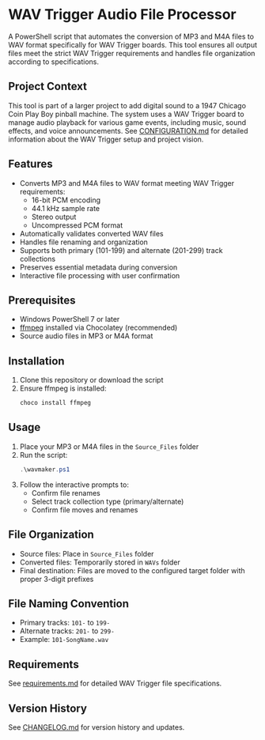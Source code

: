 # WAV Trigger Audio File Processor

A PowerShell script that automates the conversion of MP3 and M4A files to WAV format specifically for WAV Trigger boards. This tool ensures all output files meet the strict WAV Trigger requirements and handles file organization according to specifications.

## Project Context
This tool is part of a larger project to add digital sound to a 1947 Chicago Coin Play Boy pinball machine. The system uses a WAV Trigger board to manage audio playback for various game events, including music, sound effects, and voice announcements. See [CONFIGURATION.md](CONFIGURATION.md) for detailed information about the WAV Trigger setup and project vision.

## Features

- Converts MP3 and M4A files to WAV format meeting WAV Trigger requirements:
  - 16-bit PCM encoding
  - 44.1 kHz sample rate
  - Stereo output
  - Uncompressed PCM format
- Automatically validates converted WAV files
- Handles file renaming and organization
- Supports both primary (101-199) and alternate (201-299) track collections
- Preserves essential metadata during conversion
- Interactive file processing with user confirmation

## Prerequisites

- Windows PowerShell 7 or later
- [ffmpeg](https://ffmpeg.org/) installed via Chocolatey (recommended)
- Source audio files in MP3 or M4A format

## Installation

1. Clone this repository or download the script
2. Ensure ffmpeg is installed:
   ```powershell
   choco install ffmpeg
   ```

## Usage

1. Place your MP3 or M4A files in the `Source_Files` folder
2. Run the script:
   ```powershell
   .\wavmaker.ps1
   ```
3. Follow the interactive prompts to:
   - Confirm file renames
   - Select track collection type (primary/alternate)
   - Confirm file moves and renames

## File Organization

- Source files: Place in `Source_Files` folder
- Converted files: Temporarily stored in `WAVs` folder
- Final destination: Files are moved to the configured target folder with proper 3-digit prefixes

## File Naming Convention

- Primary tracks: `101-` to `199-`
- Alternate tracks: `201-` to `299-`
- Example: `101-SongName.wav`

## Requirements

See [requirements.md](requirements.md) for detailed WAV Trigger file specifications.

## Version History

See [CHANGELOG.md](CHANGELOG.md) for version history and updates. 